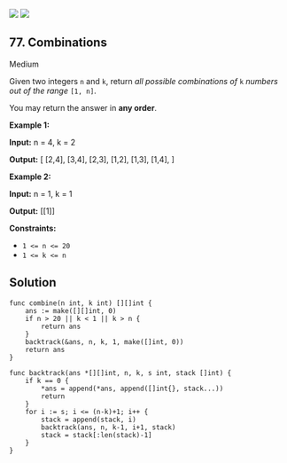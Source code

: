 [![](https://img.shields.io/github/stars/LeetCode-Top-Interview-150/LeetCode-Top-Interview-150?label=Stars&style=flat-square)](https://github.com/LeetCode-Top-Interview-150/LeetCode-Top-Interview-150)
[![](https://img.shields.io/github/forks/LeetCode-Top-Interview-150/LeetCode-Top-Interview-150?label=Fork%20me%20on%20GitHub%20&style=flat-square)](https://github.com/LeetCode-Top-Interview-150/LeetCode-Top-Interview-150/fork)

## 77\. Combinations

Medium

Given two integers `n` and `k`, return _all possible combinations of_ `k` _numbers out of the range_ `[1, n]`.

You may return the answer in **any order**.

**Example 1:**

**Input:** n = 4, k = 2

**Output:** [ [2,4], [3,4], [2,3], [1,2], [1,3], [1,4], ] 

**Example 2:**

**Input:** n = 1, k = 1

**Output:** [[1]] 

**Constraints:**

*   `1 <= n <= 20`
*   `1 <= k <= n`

## Solution

```golang
func combine(n int, k int) [][]int {
	ans := make([][]int, 0)
	if n > 20 || k < 1 || k > n {
		return ans
	}
	backtrack(&ans, n, k, 1, make([]int, 0))
	return ans
}

func backtrack(ans *[][]int, n, k, s int, stack []int) {
	if k == 0 {
		*ans = append(*ans, append([]int{}, stack...))
		return
	}
	for i := s; i <= (n-k)+1; i++ {
		stack = append(stack, i)
		backtrack(ans, n, k-1, i+1, stack)
		stack = stack[:len(stack)-1]
	}
}
```